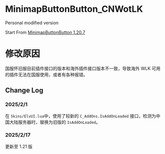 # MinimapButtonButton_CNWotLK
Personal modified version

Start From [MinimapButtonButton 1.20.7](https://github.com/syndenbock/MinimapButtonButton/tree/1.20.7)

# 修改原因
国服怀旧服目前插件接口的版本和海外插件接口版本不一致，导致海外 WLK 可用的插件无法在国服使用，或者有各种报错。

## Change Log
### 2025/2/1
在 `Skins/ElvUI.lua`中，使用了较新的 `C_AddOns.IsAddOnLoaded` 接口，检测为中国大陆服务器时，替换为旧版的 `IsAddOnLoaded`。

### 2025/2/17
更新至 1.21 版
